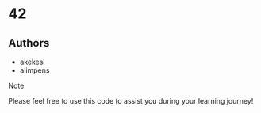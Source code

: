 # 42

## Authors
- akekesi
- alimpens

> [!NOTE]
> Please feel free to use this code to assist you during your learning journey!
